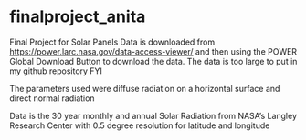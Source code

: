 # finalproject_anita
Final Project for Solar Panels
Data is downloaded from https://power.larc.nasa.gov/data-access-viewer/ and then using the POWER Global Download Button to download the data. The data is too large to put in my github repository FYI

The parameters used were diffuse radiation on a horizontal surface and direct normal radiation

Data is the 30 year monthly and annual Solar Radiation from NASA’s Langley Research Center with 0.5 degree resolution for latitude and longitude

